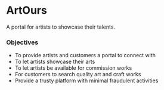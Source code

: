 # ArtOurs
A portal for artists to showcase their talents.

### Objectives
- To provide artists and customers a portal to connect with
- To let artists showcase their arts
- To let artists be available for commission works
- For customers to search quality art and craft works
- Provide a trusty platform with minimal fraudulent activities

<!-- Nothing Sus -->
